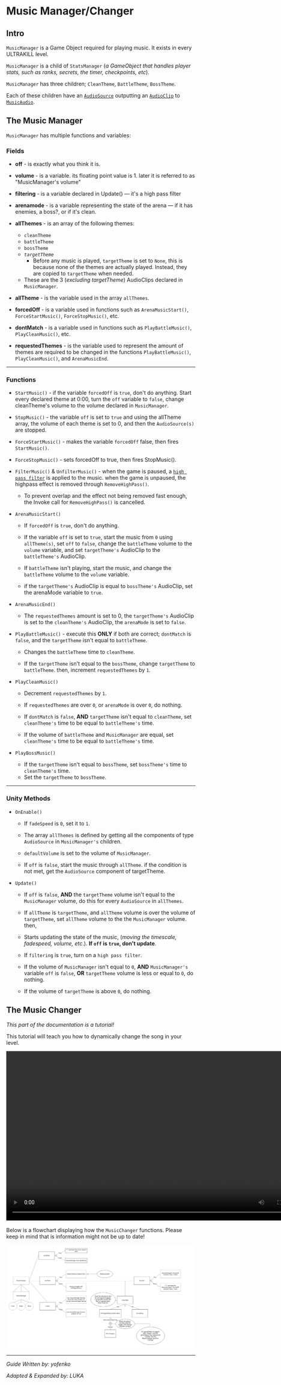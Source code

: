 # Music Manager/Changer

## Intro

`MusicManager` is a Game Object required for playing music. It exists in every ULTRAKILL level.

`MusicManager` is a child of `StatsManager` (*a GameObject that handles player stats, such as ranks, secrets, the timer, checkpoints, etc*). 

`MusicManager` has three children; `CleanTheme`, `BattleTheme`, `BossTheme`. 

Each of these children have an [`AudioSource`](https://docs.unity3d.com/2019.4/Documentation/Manual/class-AudioSource.html) outputting an [`AudioClip`](https://docs.unity.cn/2019.4/Documentation/Manual/class-AudioClip.html) to [`MusicAudio`](https://docs.unity.cn/2019.4/Documentation/Manual/class-AudioMixer.html). 

## The Music Manager

`MusicManager` has multiple functions and variables:

### Fields

- **off** - is exactly what you think it is.
- **volume** -  is a variable. its floating point value is 1. later it is referred to as "MusicManager's volume"
- **filtering** - is a variable declared in Update() — it's a high pass filter
- **arenamode** - is a variable representing the state of the arena — if it has enemies, a boss?, or if it's clean.
- **allThemes** - is an array of the following themes:
    - `cleanTheme`
    - `battleTheme`
    - `bossTheme`
    - *`targetTheme`*
        - Before any music is played, `targetTheme` is set to `None`, this is because none of the themes are actually played. Instead, they are copied to `targetTheme` when needed.
    - These are the 3 (*excluding targetTheme*) AudioClips declared in `MusicManager`.

- **allTheme** - is the variable used in the array `allThemes`.
- **forcedOff** - is a variable used in functions such as `ArenaMusicStart()`, `ForceStartMusic()`, `ForceStopMusic()`, etc.
- **dontMatch** - is a variable used in functions such as `PlayBattleMusic()`,  `PlayCleanMusic()`, etc.
- **requestedThemes** - is the variable used to represent the amount of themes are required to be changed in the functions `PlayBattleMusic()`, `PlayCleanMusic()`, and `ArenaMusicEnd`.

---

### Functions

- `StartMusic()` - if the variable `forcedOff` is `true`, don't do anything. Start every declared theme at 0:00, turn the `off` variable to `false`, change cleanTheme's volume to the volume declared in `MusicManager`.

- `StopMusic()` - the variable `off` is set to `true` and using the allTheme array, the volume of each theme is set to 0, and then the `AudioSource(s)` are stopped.

- `ForceStartMusic()` - makes the variable `forcedOff` false, then fires `StartMusic()`.

- `ForceStopMusic()` - sets forcedOff to true, then fires StopMusic().

- `FilterMusic()` & `UnfilterMusic()` - when the game is paused, a [`high pass filter`](https://docs.unity3d.com/2019.4/Documentation/Manual/class-AudioHighPassFilter.html) is applied to the music. when the game is unpaused, the highpass effect is removed through `RemoveHighPass()`. 
    - To prevent overlap and the effect not being removed fast enough, the Invoke call for `RemoveHighPass()` is cancelled.

- `ArenaMusicStart()`
    - If `forcedOff` is `true`, don't do anything. 

    - If the variable `off` is set to `true`, start the music from `0` using `allTheme(s)`, set `off` to `false`, change the `battleTheme` volume to the `volume` variable, and set `targetTheme's` AudioClip to the `battleTheme's` AudioClip. 

    - If `battleTheme` isn't playing, start the music, and change the `battleTheme` volume to the `volume` variable. 

    - if the `targetTheme's` AudioClip is equal to `bossTheme's` AudioClip, set the arenaMode variable to `true`.

- `ArenaMusicEnd()`
    -  The `requestedThemes` amount is set to 0, the `targetTheme's` AudioClip is set to the `cleanTheme's` AudioClip, the `arenaMode` is set to `false`.
    
- `PlayBattleMusic()` - execute this **ONLY** if both are correct; `dontMatch` is `false`, and the `targetTheme` isn't equal to `battleTheme`.
    - Changes the `battleTheme` time to `cleanTheme`.

    - If the `targetTheme` isn't equal to the `bossTheme`, change `targetTheme` to `battleTheme`. then, increment `requestedThemes` by `1`.

- `PlayCleanMusic()`
    - Decrement `requestedThemes` by `1`.

    - If `requestedThemes` are over `0`, or `arenaMode` is over `0`, do nothing.

    - If `dontMatch` is `false`, **AND** `targetTheme` isn't equal to `cleanTheme`, set `cleanTheme's` time to be equal to `battleTheme's` time.

    - If the volume of `battleTheme` and `MusicManager` are equal, set `cleanTheme's` time to be equal to `battleTheme's` time.


- `PlayBossMusic()` 
    - If the `targetTheme` isn't equal to `bossTheme`, set `bossTheme's` time to `cleanTheme's` time.
    - Set the `targetTheme` to `bossTheme`.

---

### Unity Methods

- `OnEnable()` 
    - If `fadeSpeed` is `0`, set it to `1`.

    - The array `allThemes` is defined by getting all the components of type `AudioSource` in `MusicManager's` children. 

    - `defaultVolume` is set to the volume of `MusicManager`. 

    - If `off` is `false`, start the music through `allTheme`. if the condition is not met, get the `AudioSource` component of targetTheme. 

- `Update()`
    - If `off` is `false`, **AND** the `targetTheme` volume isn't equal to the `MusicManager` volume, do this for every `AudioSource` in `allThemes`.

    - If `allTheme` is `targetTheme`, and `allTheme` volume is over the volume of `targetTheme`, set `allTheme` volume to the the `MusicManager` volume. then, 

    - Starts updating the state of the music, (*moving the timescale, fadespeed, volume, etc*.). **If `off` is `true`, don't update**. 

    - If `filtering` is `true`, turn on a `high pass filter`.

    - If the volume of `MusicManager` isn't equal to `0`, **AND** `MusicManager's` variable `off` is `false`, **OR** `targetTheme` volume is less or equal to `0`, do nothing.

    - If the volume of `targetTheme` is above `0`, do nothing.



## The Music Changer
*This part of the documentation is a tutorial!*

This tutorial will teach you how to dynamically change the song in your level.

<video src="https://cdn.discordapp.com/attachments/1147476326043877439/1147476585058934875/musicchanger_guide.mp4" controls title="Music Changer Tutorial" width="800" height="450"></video>

Below is a flowchart displaying how the `MusicChanger` functions. Please keep in mind that is information might not be up to date!

![music changer diagram](assets/music-changer-flowchart.png)

---

*Guide Written by: yofenko*

*Adapted & Expanded by: LUKA*

